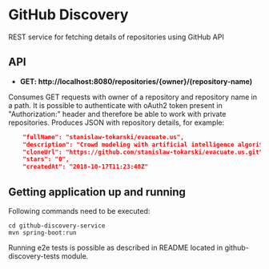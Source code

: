 # GitHub Discovery
REST service for fetching details of repositories using GitHub API

## API
* **GET: http://localhost:8080/repositories/{owner}/(repository-name)**

Consumes GET requests with owner of a repository and repository name in a path. It is possible to authenticate with oAuth2 token present in "Authorization:" header and therefore be able to work with private repositories. 
Produces JSON with repository details, for example:

```json
	"fullName": "stanislaw-tokarski/evacuate.us",
	"description": "Crowd modeling with artificial intelligence algorithms and agent programming",
	"cloneUrl": "https://github.com/stanislaw-tokarski/evacuate.us.git",
	"stars": "0",
	"createdAt": "2018-10-17T11:23:48Z"
```

## Getting application up and running
Following commands need to be executed:
````
cd github-discovery-service
mvn spring-boot:run
````
Running e2e tests is possible as described in README located in github-discovery-tests module.